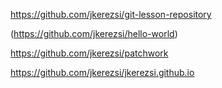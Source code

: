 https://github.com/jkerezsi/git-lesson-repository

(https://github.com/jkerezsi/hello-world)

https://github.com/jkerezsi/patchwork

https://github.com/jkerezsi/jkerezsi.github.io
